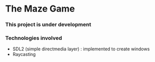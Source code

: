 <h1 style="text- align: center;">The Maze Game</h1>

### This project is under development

### Technologies involved
- SDL2 (simple directmedia layer) : implemented to create windows
- Raycasting